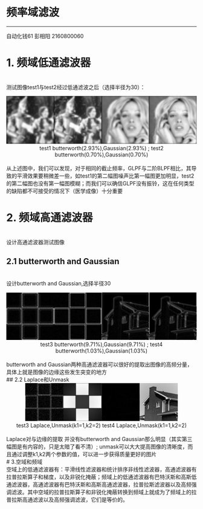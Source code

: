 # 频率域滤波
---
   自动化钱61 彭相阳 2160800060
# 1. 频域低通滤波器
<br>  测试图像test1与test2经过低通滤波之后（选择半径为30）：</br>

<div align="center">
  <img src="picture/test1B.bmp?raw=True" width="25%" height="25%"/><img src="picture/test1G.bmp?raw=True" width="25%" height="25%"/><img src="picture/test2B.bmp?raw=True" width="25%" height="25%"/><img src="picture/test2G.bmp?raw=True" width="25%" height="25%"/>
</div>
<div align="center"> test1 butterworth(2.93%),Gaussian(2.93%) ; test2 butterworth(0.70%),Gaussian(0.70%)</div>
<br> 从上述图中，我们可以发现，对于相同的截止频率，GLPF与二阶BLPF相比，其导致的平滑效果要稍微差一些，如test1的第二幅图噪声比第一幅图更加明显，test2的第二幅图也没有第一幅图模糊；而我们可以确信GLPF没有振铃，这在任何类型的缺陷都不可接受的情况下（医学成像）十分重要</br>

# 2. 频域高通滤波器
<br>  设计高通滤波器测试图像</br>
## 2.1 butterworth and Gaussian
<br>  设计butterworth and Gaussian,选择半径30</br>

<div align="center">
  <img src="picture/test3B.bmp?raw=True" width="25%" height="25%"/><img src="picture/test3G.bmp?raw=True" width="25%" height="25%"/><img src="picture/test4B.bmp?raw=True" width="25%" height="25%"/><img src="picture/test4G.bmp?raw=True" width="25%" height="25%"/>
</div>
<div align="center">  test3 butterworth(9.71%),Gaussian(9.71%) ; test4 butterworth(1.03%),Gaussian(1.03%) </div>
<br> butterworth and Gaussian两种高通滤波器可以很好的提取出图像的高频分量，具体上就是图像的边缘这些发生突变的地方</br>
## 2.2 Laplace和Unmask
<div align="center">
  <img src="picture/test3L.bmp?raw=True" width="20%" height="20%"/><img src="picture/test3U.bmp?raw=True" width="20%" height="20%"/><img src="picture/test4L.bmp?raw=True" width="20%" height="20%"/><img src="picture/test4U.bmp?raw=True" width="20%" height="20%"/>
  </div>
<div align="center"> test3 Laplace,Unmask(k1=1,k2=2) test4 Laplace,Unmask(k1=1,k2=2) </div>
<br>Laplace对与边缘的提取 并没有butterworth and Gaussian那么明显（其实第三幅图是有内容的，只是太暗了看不清）; unmask可以大大提高图像的清晰度，而且通过调整k1,k2两个参数的值，可以进一步获得质量更好的图片</br>
# 3.空域和频域
<br>空域上的低通滤波器有：平滑线性滤波器和统计排序非线性滤波器，高通滤波器有拉普拉斯算子和梯度，以及非锐化掩蔽；频域上的低通滤波器有巴特沃斯和高斯低通滤波器，高通滤波器有巴特沃斯和高斯高通滤波器，拉普拉斯滤波器以及高频强调滤波。其中空域的拉普拉斯算子和非锐化掩蔽转换到频域上就成为了频域上的拉普拉斯高通滤波以及高频强调滤波，它们是等价的。</br>